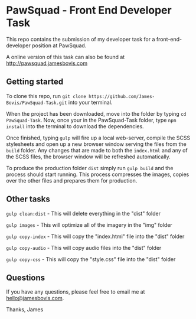 # PawSquad - Front End Developer Task
This repo contains the submission of my developer task for a front-end-developer position at PawSquad.

A online version of this task can also be found at http://pawsquad.jamesbovis.com

## Getting started
To clone this repo, run ```git clone https://github.com/James-Bovis/PawSquad-Task.git``` into your terminal.

When the project has been downloaded, move into the folder by typing ```cd PawSquad-Task```. Now, once your in the PawSquad-Task folder, type ```npm install``` into the terminal to download the dependencies.

Once finished, typing ```gulp``` will fire up a local web-server, compile the SCSS stylesheets and open up a new browser window serving the files from the ```build``` folder. Any changes that are made to both the ```index.html``` and any of the SCSS files, the browser window will be refreshed automatically.

To produce the production folder ```dist``` simply run ```gulp build``` and the process should start running. This process compresses the images, copies over the other files and prepares them for production.

## Other tasks
```gulp clean:dist``` - This will delete everything in the "dist" folder

```gulp images``` - This will optimize all of the imagery in the "img" folder

```gulp copy-index``` - This will copy the "index.html" file into the "dist" folder

```gulp copy-audio``` - This will copy audio files into the "dist" folder

```gulp copy-css``` - This will copy the "style.css" file into the "dist" folder

## Questions
If you have any questions, please feel free to email me at hello@jamesbovis.com.

Thanks,
James
